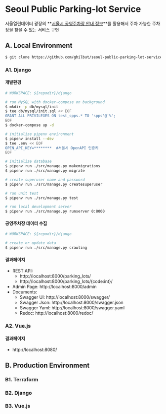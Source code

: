 # Seoul Public Parking-lot Service
서울열린데이터 광장의 **[서울시 공영주차장 안내 정보](http://data.seoul.go.kr/dataList/OA-13122/S/1/datasetView.do)**를 활용해서 주차 가능한 주차장을 찾을 수 있는 서비스 구현



## A. Local Environment

```bash
$ git clone https://github.com/ghilbut/seoul-public-parking-lot-service.git
```


### A1. Django

#### 개발환경

```bash
# WORKSPACE: ${repodir}/django

# run MySQL with docker-compose on background
$ mkdir -p db/mysql/init
$ tee db/mysql/init.sql << EOF
GRANT ALL PRIVILEGES ON test_spps.* TO 'spps'@'%';
EOF
$ docker-compose up -d

# initialize pipenv environment
$ pipenv install --dev
$ tee .env << EOF
OPEN_API_KEY=********  #서울시 OpenAPI 인증키
EOF

# initialize database
$ pipenv run ./src/manage.py makemigrations
$ pipenv run ./src/manage.py migrate

# create superuser name and password
$ pipenv run ./src/manage.py createsuperuser

# run unit test
$ pipenv run ./src/manage.py test

# run local development server
$ pipenv run ./src/manage.py runserver 0:8000
```

#### 공영주차장 데이터 수집

```bash
# WORKSPACE: ${repodir}/django

# create or update data
$ pipenv run ./src/manage.py crawling
```

#### 결과페이지

- REST API:
  - http://localhost:8000/parking_lots/
  - http://localhost:8000/parking_lots/{code:int}/
- Admin Page: http://localhost:8000/admin
- Documents:
  - Swagger UI: http://localhost:8000/swagger/
  - Swagger Json: http://localhost:8000/swagger.json
  - Swagger Yaml: http://localhost:8000/swagger.yaml
  - Redoc: http://localhost:8000/redoc/


### A2. Vue.js

#### 결과페이지

- http://localhost:8080/



## B. Production Environment


### B1. Terraform


### B2. Django


### B3. Vue.js
